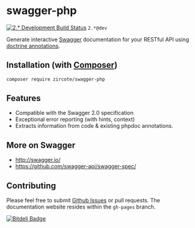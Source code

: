# swagger-php

[![2.* Development Build Status](https://api.travis-ci.org/zircote/swagger-php.png?branch=2.x)](http://travis-ci.org/zircote/swagger-php) `2.*@dev`

Generate interactive [Swagger](http://swagger.io) documentation for your RESTful API using [doctrine annotations](http://doctrine-common.readthedocs.org/en/latest/reference/annotations.html).

## Installation (with [Composer](http://composer.org))

```sh
composer require zircote/swagger-php
```

## Features

 - Compatible with the Swagger 2.0 specification
 - Exceptional error reporting (with hints, context)
 - Extracts information from code & existing phpdoc annotations.

## More on Swagger

  * http://swagger.io/
  * https://github.com/swagger-api/swagger-spec/

## Contributing

Please feel free to submit [Github Issues](https://github.com/zircote/swagger-php/issues) or pull requests.
The documentation website resides within the `gh-pages` branch.

[![Bitdeli Badge](https://d2weczhvl823v0.cloudfront.net/zircote/swagger-php/trend.png)](https://bitdeli.com/free "Bitdeli Badge")
